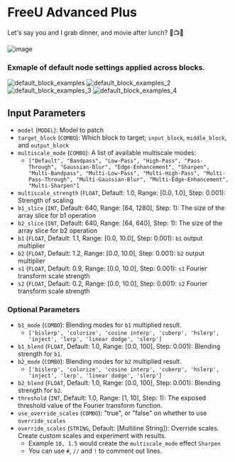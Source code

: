 # FreeU Advanced Plus
Let's say you and I grab dinner, and movie after lunch? 🌃📺😏
 
![image](https://github.com/WASasquatch/FreeU_Advanced/assets/1151589/c1dc2ec9-e6a3-4d2d-bf81-697e5d5aabcb)

### Exmaple of default node settings applied across blocks.
![default_block_examples](https://github.com/WASasquatch/FreeU_Advanced/assets/1151589/d01dea23-7ad6-4b89-ba43-70412afbd75f)
![default_block_examples_2](https://github.com/WASasquatch/FreeU_Advanced/assets/1151589/489a9990-76f7-4f09-b95a-9d54f7a319db)
![default_block_examples_3](https://github.com/WASasquatch/FreeU_Advanced/assets/1151589/3723f54b-4af8-4a09-9771-22db16328773)
![default_block_examples_4](https://github.com/WASasquatch/FreeU_Advanced/assets/1151589/d193d3e1-0e3e-4bdd-bdda-c5a4dffa0112)

## Input Parameters

- `model` (`MODEL`): Model to patch
- `target_block` (`COMBO`): Which block to target; `input_block`, `middle_block`, and `output_block`
- `multiscale_mode` (`COMBO`): A list of available multiscale modes:
  - `["Default", "Bandpass", "Low-Pass", "High-Pass", "Pass-Through", "Gaussian-Blur", "Edge-Enhancement", "Sharpen", "Multi-Bandpass", "Multi-Low-Pass", "Multi-High-Pass", "Multi-Pass-Through", "Multi-Gaussian-Blur", "Multi-Edge-Enhancement", "Multi-Sharpen"]`
- `multiscale_strength` (`FLOAT`, Default: 1.0, Range: [0.0, 1.0], Step: 0.001): Strength of scaling
- `b1_slice` (`INT`, Default: 640, Range: [64, 1280], Step: 1): The size of the array slice for b1 operation
- `b2_slice` (`INT`, Default: 640, Range: [64, 640], Step: 1): The size of the array slice for b2 operation
- `b1` (`FLOAT`, Default: 1.1, Range: [0.0, 10.0], Step: 0.001): `b1`  output multiplier
- `b2` (`FLOAT`, Default: 1.2, Range: [0.0, 10.0], Step: 0.001): `b2`  output multiplier
- `s1` (`FLOAT`, Default: 0.9, Range: [0.0, 10.0], Step: 0.001): `s1` Fourier transform scale strength
- `s2` (`FLOAT`, Default: 0.2, Range: [0.0, 10.0], Step: 0.001): `s2` Fourier transform scale strength

### Optional Parameters

- `b1_mode` (`COMBO`): Blending modes for `b1` multiplied result.
  - `['bislerp', 'colorize', 'cosine interp', 'cuberp', 'hslerp', 'inject', 'lerp', 'linear dodge', 'slerp']`
- `b1_blend` (`FLOAT`, Default: 1.0, Range: [0.0, 100], Step: 0.001): Blending strength for `b1`.
- `b2_mode` (`COMBO`): Blending modes for `b2` multiplied result.
  - `['bislerp', 'colorize', 'cosine interp', 'cuberp', 'hslerp', 'inject', 'lerp', 'linear dodge', 'slerp']`
- `b2_blend` (`FLOAT`, Default: 1.0, Range: [0.0, 100], Step: 0.001): Blending strength for `b2`.
- `threshold` (`INT`, Default: 1.0, Range: [1, 10], Step: 1): The exposed threshold value of the Fourier transform function.
- `use_override_scales` (`COMBO`): "true", or "false" on whether to use `override_scales`
- `override_scales` (`STRING`, Default: [Multiline String]): Override scales. Create custom scales and experiment with results.
  - Example `10, 1.5` would create the `multiscale_mode` effect `Sharpen`
  - You can use `#`, `//` and `!` to comment out lines. 
